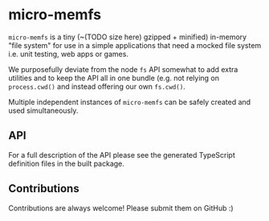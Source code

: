 # micro-memfs
`micro-memfs` is a tiny (~(TODO size here) gzipped + minified) in-memory "file system" for use in a simple applications that need a mocked file system i.e. unit testing, web apps or games.

We purposefully deviate from the node `fs` API somewhat to add extra utilities and to keep the API all in one bundle (e.g. not relying on `process.cwd()` and instead offering our own `fs.cwd()`. 

Multiple independent instances of `micro-memfs` can be safely created and used simultaneously. 

## API
For a full description of the API please see the generated TypeScript definition files in the built package.

## Contributions
Contributions are always welcome! Please submit them on GitHub :)